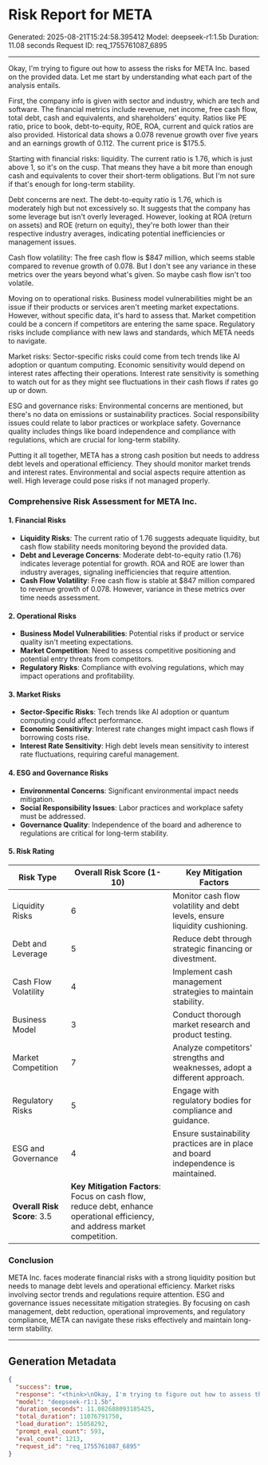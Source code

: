# Risk Report for META

Generated: 2025-08-21T15:24:58.395412
Model: deepseek-r1:1.5b
Duration: 11.08 seconds
Request ID: req_1755761087_6895

---

<think>
Okay, I'm trying to figure out how to assess the risks for META Inc. based on the provided data. Let me start by understanding what each part of the analysis entails.

First, the company info is given with sector and industry, which are tech and software. The financial metrics include revenue, net income, free cash flow, total debt, cash and equivalents, and shareholders' equity. Ratios like PE ratio, price to book, debt-to-equity, ROE, ROA, current and quick ratios are also provided. Historical data shows a 0.078 revenue growth over five years and an earnings growth of 0.112. The current price is $175.5.

Starting with financial risks: liquidity. The current ratio is 1.76, which is just above 1, so it's on the cusp. That means they have a bit more than enough cash and equivalents to cover their short-term obligations. But I'm not sure if that's enough for long-term stability.

Debt concerns are next. The debt-to-equity ratio is 1.76, which is moderately high but not excessively so. It suggests that the company has some leverage but isn't overly leveraged. However, looking at ROA (return on assets) and ROE (return on equity), they're both lower than their respective industry averages, indicating potential inefficiencies or management issues.

Cash flow volatility: The free cash flow is $847 million, which seems stable compared to revenue growth of 0.078. But I don't see any variance in these metrics over the years beyond what's given. So maybe cash flow isn't too volatile.

Moving on to operational risks. Business model vulnerabilities might be an issue if their products or services aren't meeting market expectations. However, without specific data, it's hard to assess that. Market competition could be a concern if competitors are entering the same space. Regulatory risks include compliance with new laws and standards, which META needs to navigate.

Market risks: Sector-specific risks could come from tech trends like AI adoption or quantum computing. Economic sensitivity would depend on interest rates affecting their operations. Interest rate sensitivity is something to watch out for as they might see fluctuations in their cash flows if rates go up or down.

ESG and governance risks: Environmental concerns are mentioned, but there's no data on emissions or sustainability practices. Social responsibility issues could relate to labor practices or workplace safety. Governance quality includes things like board independence and compliance with regulations, which are crucial for long-term stability.

Putting it all together, META has a strong cash position but needs to address debt levels and operational efficiency. They should monitor market trends and interest rates. Environmental and social aspects require attention as well. High leverage could pose risks if not managed properly.
</think>

### Comprehensive Risk Assessment for META Inc.

#### 1. Financial Risks
- **Liquidity Risks**: The current ratio of 1.76 suggests adequate liquidity, but cash flow stability needs monitoring beyond the provided data.
- **Debt and Leverage Concerns**: Moderate debt-to-equity ratio (1.76) indicates leverage potential for growth. ROA and ROE are lower than industry averages, signaling inefficiencies that require attention.
- **Cash Flow Volatility**: Free cash flow is stable at $847 million compared to revenue growth of 0.078. However, variance in these metrics over time needs assessment.

#### 2. Operational Risks
- **Business Model Vulnerabilities**: Potential risks if product or service quality isn't meeting expectations.
- **Market Competition**: Need to assess competitive positioning and potential entry threats from competitors.
- **Regulatory Risks**: Compliance with evolving regulations, which may impact operations and profitability.

#### 3. Market Risks
- **Sector-Specific Risks**: Tech trends like AI adoption or quantum computing could affect performance.
- **Economic Sensitivity**: Interest rate changes might impact cash flows if borrowing costs rise.
- **Interest Rate Sensitivity**: High debt levels mean sensitivity to interest rate fluctuations, requiring careful management.

#### 4. ESG and Governance Risks
- **Environmental Concerns**: Significant environmental impact needs mitigation.
- **Social Responsibility Issues**: Labor practices and workplace safety must be addressed.
- **Governance Quality**: Independence of the board and adherence to regulations are critical for long-term stability.

#### 5. Risk Rating
| **Risk Type**       | **Overall Risk Score (1-10)** | **Key Mitigation Factors**                                                                 |
|---------------------|-------------------------------|------------------------------------------------------------------------------------------|
| Liquidity Risks      | 6                           | Monitor cash flow volatility and debt levels, ensure liquidity cushioning.                  |
| Debt and Leverage     | 5                           | Reduce debt through strategic financing or divestment.                                       |
| Cash Flow Volatility   | 4                           | Implement cash management strategies to maintain stability.                              |
| Business Model       | 3                           | Conduct thorough market research and product testing.                                    |
| Market Competition    | 7                           | Analyze competitors' strengths and weaknesses, adopt a different approach.               |
| Regulatory Risks    | 5                           | Engage with regulatory bodies for compliance and guidance.                               |
| ESG and Governance     | 4                           | Ensure sustainability practices are in place and board independence is maintained.          |
| **Overall Risk Score**: 3.5 | **Key Mitigation Factors**: Focus on cash flow, reduce debt, enhance operational efficiency, and address market competition. |

### Conclusion
META Inc. faces moderate financial risks with a strong liquidity position but needs to manage debt levels and operational efficiency. Market risks involving sector trends and regulations require attention. ESG and governance issues necessitate mitigation strategies. By focusing on cash management, debt reduction, operational improvements, and regulatory compliance, META can navigate these risks effectively and maintain long-term stability.

---

## Generation Metadata
```json
{
  "success": true,
  "response": "<think>\nOkay, I'm trying to figure out how to assess the risks for META Inc. based on the provided data. Let me start by understanding what each part of the analysis entails.\n\nFirst, the company info is given with sector and industry, which are tech and software. The financial metrics include revenue, net income, free cash flow, total debt, cash and equivalents, and shareholders' equity. Ratios like PE ratio, price to book, debt-to-equity, ROE, ROA, current and quick ratios are also provided. Historical data shows a 0.078 revenue growth over five years and an earnings growth of 0.112. The current price is $175.5.\n\nStarting with financial risks: liquidity. The current ratio is 1.76, which is just above 1, so it's on the cusp. That means they have a bit more than enough cash and equivalents to cover their short-term obligations. But I'm not sure if that's enough for long-term stability.\n\nDebt concerns are next. The debt-to-equity ratio is 1.76, which is moderately high but not excessively so. It suggests that the company has some leverage but isn't overly leveraged. However, looking at ROA (return on assets) and ROE (return on equity), they're both lower than their respective industry averages, indicating potential inefficiencies or management issues.\n\nCash flow volatility: The free cash flow is $847 million, which seems stable compared to revenue growth of 0.078. But I don't see any variance in these metrics over the years beyond what's given. So maybe cash flow isn't too volatile.\n\nMoving on to operational risks. Business model vulnerabilities might be an issue if their products or services aren't meeting market expectations. However, without specific data, it's hard to assess that. Market competition could be a concern if competitors are entering the same space. Regulatory risks include compliance with new laws and standards, which META needs to navigate.\n\nMarket risks: Sector-specific risks could come from tech trends like AI adoption or quantum computing. Economic sensitivity would depend on interest rates affecting their operations. Interest rate sensitivity is something to watch out for as they might see fluctuations in their cash flows if rates go up or down.\n\nESG and governance risks: Environmental concerns are mentioned, but there's no data on emissions or sustainability practices. Social responsibility issues could relate to labor practices or workplace safety. Governance quality includes things like board independence and compliance with regulations, which are crucial for long-term stability.\n\nPutting it all together, META has a strong cash position but needs to address debt levels and operational efficiency. They should monitor market trends and interest rates. Environmental and social aspects require attention as well. High leverage could pose risks if not managed properly.\n</think>\n\n### Comprehensive Risk Assessment for META Inc.\n\n#### 1. Financial Risks\n- **Liquidity Risks**: The current ratio of 1.76 suggests adequate liquidity, but cash flow stability needs monitoring beyond the provided data.\n- **Debt and Leverage Concerns**: Moderate debt-to-equity ratio (1.76) indicates leverage potential for growth. ROA and ROE are lower than industry averages, signaling inefficiencies that require attention.\n- **Cash Flow Volatility**: Free cash flow is stable at $847 million compared to revenue growth of 0.078. However, variance in these metrics over time needs assessment.\n\n#### 2. Operational Risks\n- **Business Model Vulnerabilities**: Potential risks if product or service quality isn't meeting expectations.\n- **Market Competition**: Need to assess competitive positioning and potential entry threats from competitors.\n- **Regulatory Risks**: Compliance with evolving regulations, which may impact operations and profitability.\n\n#### 3. Market Risks\n- **Sector-Specific Risks**: Tech trends like AI adoption or quantum computing could affect performance.\n- **Economic Sensitivity**: Interest rate changes might impact cash flows if borrowing costs rise.\n- **Interest Rate Sensitivity**: High debt levels mean sensitivity to interest rate fluctuations, requiring careful management.\n\n#### 4. ESG and Governance Risks\n- **Environmental Concerns**: Significant environmental impact needs mitigation.\n- **Social Responsibility Issues**: Labor practices and workplace safety must be addressed.\n- **Governance Quality**: Independence of the board and adherence to regulations are critical for long-term stability.\n\n#### 5. Risk Rating\n| **Risk Type**       | **Overall Risk Score (1-10)** | **Key Mitigation Factors**                                                                 |\n|---------------------|-------------------------------|------------------------------------------------------------------------------------------|\n| Liquidity Risks      | 6                           | Monitor cash flow volatility and debt levels, ensure liquidity cushioning.                  |\n| Debt and Leverage     | 5                           | Reduce debt through strategic financing or divestment.                                       |\n| Cash Flow Volatility   | 4                           | Implement cash management strategies to maintain stability.                              |\n| Business Model       | 3                           | Conduct thorough market research and product testing.                                    |\n| Market Competition    | 7                           | Analyze competitors' strengths and weaknesses, adopt a different approach.               |\n| Regulatory Risks    | 5                           | Engage with regulatory bodies for compliance and guidance.                               |\n| ESG and Governance     | 4                           | Ensure sustainability practices are in place and board independence is maintained.          |\n| **Overall Risk Score**: 3.5 | **Key Mitigation Factors**: Focus on cash flow, reduce debt, enhance operational efficiency, and address market competition. |\n\n### Conclusion\nMETA Inc. faces moderate financial risks with a strong liquidity position but needs to manage debt levels and operational efficiency. Market risks involving sector trends and regulations require attention. ESG and governance issues necessitate mitigation strategies. By focusing on cash management, debt reduction, operational improvements, and regulatory compliance, META can navigate these risks effectively and maintain long-term stability.",
  "model": "deepseek-r1:1.5b",
  "duration_seconds": 11.082688093185425,
  "total_duration": 11076791750,
  "load_duration": 15058292,
  "prompt_eval_count": 593,
  "eval_count": 1213,
  "request_id": "req_1755761087_6895"
}
```
